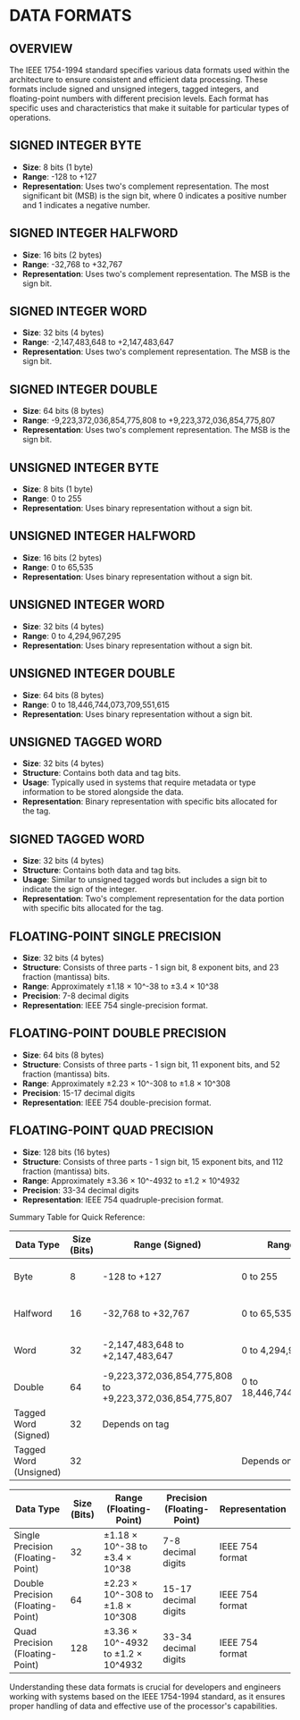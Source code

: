 # DATA FORMATS

## OVERVIEW

The IEEE 1754-1994 standard specifies various data formats used within the architecture to ensure consistent and efficient data processing. These formats include signed and unsigned integers, tagged integers, and floating-point numbers with different precision levels. Each format has specific uses and characteristics that make it suitable for particular types of operations.

## SIGNED INTEGER BYTE

- **Size**: 8 bits (1 byte)
- **Range**: -128 to +127
- **Representation**: Uses two's complement representation. The most significant bit (MSB) is the sign bit, where 0 indicates a positive number and 1 indicates a negative number.

## SIGNED INTEGER HALFWORD

- **Size**: 16 bits (2 bytes)
- **Range**: -32,768 to +32,767
- **Representation**: Uses two's complement representation. The MSB is the sign bit.

## SIGNED INTEGER WORD

- **Size**: 32 bits (4 bytes)
- **Range**: -2,147,483,648 to +2,147,483,647
- **Representation**: Uses two's complement representation. The MSB is the sign bit.

## SIGNED INTEGER DOUBLE

- **Size**: 64 bits (8 bytes)
- **Range**: -9,223,372,036,854,775,808 to +9,223,372,036,854,775,807
- **Representation**: Uses two's complement representation. The MSB is the sign bit.

## UNSIGNED INTEGER BYTE

- **Size**: 8 bits (1 byte)
- **Range**: 0 to 255
- **Representation**: Uses binary representation without a sign bit.

## UNSIGNED INTEGER HALFWORD

- **Size**: 16 bits (2 bytes)
- **Range**: 0 to 65,535
- **Representation**: Uses binary representation without a sign bit.

## UNSIGNED INTEGER WORD

- **Size**: 32 bits (4 bytes)
- **Range**: 0 to 4,294,967,295
- **Representation**: Uses binary representation without a sign bit.

## UNSIGNED INTEGER DOUBLE

- **Size**: 64 bits (8 bytes)
- **Range**: 0 to 18,446,744,073,709,551,615
- **Representation**: Uses binary representation without a sign bit.

## UNSIGNED TAGGED WORD

- **Size**: 32 bits (4 bytes)
- **Structure**: Contains both data and tag bits.
- **Usage**: Typically used in systems that require metadata or type information to be stored alongside the data.
- **Representation**: Binary representation with specific bits allocated for the tag.

## SIGNED TAGGED WORD

- **Size**: 32 bits (4 bytes)
- **Structure**: Contains both data and tag bits.
- **Usage**: Similar to unsigned tagged words but includes a sign bit to indicate the sign of the integer.
- **Representation**: Two's complement representation for the data portion with specific bits allocated for the tag.

## FLOATING-POINT SINGLE PRECISION

- **Size**: 32 bits (4 bytes)
- **Structure**: Consists of three parts - 1 sign bit, 8 exponent bits, and 23 fraction (mantissa) bits.
- **Range**: Approximately ±1.18 × 10^-38 to ±3.4 × 10^38
- **Precision**: 7-8 decimal digits
- **Representation**: IEEE 754 single-precision format.

## FLOATING-POINT DOUBLE PRECISION

- **Size**: 64 bits (8 bytes)
- **Structure**: Consists of three parts - 1 sign bit, 11 exponent bits, and 52 fraction (mantissa) bits.
- **Range**: Approximately ±2.23 × 10^-308 to ±1.8 × 10^308
- **Precision**: 15-17 decimal digits
- **Representation**: IEEE 754 double-precision format.

## FLOATING-POINT QUAD PRECISION

- **Size**: 128 bits (16 bytes)
- **Structure**: Consists of three parts - 1 sign bit, 15 exponent bits, and 112 fraction (mantissa) bits.
- **Range**: Approximately ±3.36 × 10^-4932 to ±1.2 × 10^4932
- **Precision**: 33-34 decimal digits
- **Representation**: IEEE 754 quadruple-precision format.

Summary Table for Quick Reference:

| Data Type                         | Size (Bits) | Range (Signed)                                           | Range (Unsigned)                | Representation            |
|-----------------------------------|-------------|----------------------------------------------------------|---------------------------------|---------------------------|
| Byte                              | 8           | -128 to +127                                             | 0 to 255                        | Two's complement / Binary |
| Halfword                          | 16          | -32,768 to +32,767                                       | 0 to 65,535                     | Two's complement / Binary |
| Word                              | 32          | -2,147,483,648 to +2,147,483,647                         | 0 to 4,294,967,295              | Two's complement / Binary |
| Double                            | 64          | -9,223,372,036,854,775,808 to +9,223,372,036,854,775,807 | 0 to 18,446,744,073,709,551,615 | Two's complement / Binary |
| Tagged Word (Signed)              | 32          | Depends on tag                                           |                                 | Two's complement with tag |
| Tagged Word (Unsigned)            | 32          |                                                          | Depends on tag                  | Binary with tag           |

| Data Type                         | Size (Bits) | Range (Floating-Point)             | Precision (Floating-Point) | Representation            |
|-----------------------------------|-------------|------------------------------------|----------------------------|---------------------------|
| Single Precision (Floating-Point) | 32          | ±1.18 × 10^-38 to ±3.4 × 10^38     | 7-8 decimal digits         | IEEE 754 format           |
| Double Precision (Floating-Point) | 64          | ±2.23 × 10^-308 to ±1.8 × 10^308   | 15-17 decimal digits       | IEEE 754 format           |
| Quad Precision (Floating-Point)   | 128         | ±3.36 × 10^-4932 to ±1.2 × 10^4932 | 33-34 decimal digits       | IEEE 754 format           |

Understanding these data formats is crucial for developers and engineers working with systems based on the IEEE 1754-1994 standard, as it ensures proper handling of data and effective use of the processor's capabilities.
